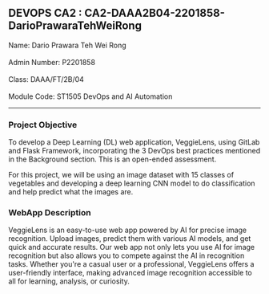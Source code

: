 ## DEVOPS CA2 : CA2-DAAA2B04-2201858-DarioPrawaraTehWeiRong

Name: Dario Prawara Teh Wei Rong<br/><br/>
Admin Number: P2201858<br/><br/>
Class: DAAA/FT/2B/04<br/><br/>
Module Code: ST1505 DevOps and AI Automation<br/>

<hr>

### Project Objective
To develop a Deep Learning (DL) web application, VeggieLens, using GitLab and Flask Framework, incorporating the 3 DevOps best practices mentioned in the Background section. This is an open-ended assessment. 

For this project, we will be using an image dataset with 15 classes of vegetables and developing a deep learning CNN model to do classification and help predict what the images are.

### WebApp Description
VeggieLens is an easy-to-use web app powered by AI for precise image recognition. Upload images, predict them with various AI models, and get quick and accurate results. Our web app not only lets you use AI for image recognition but also allows you to compete against the AI in recognition tasks. Whether you're a casual user or a professional, VeggieLens offers a user-friendly interface, making advanced image recognition accessible to all for learning, analysis, or curiosity.
